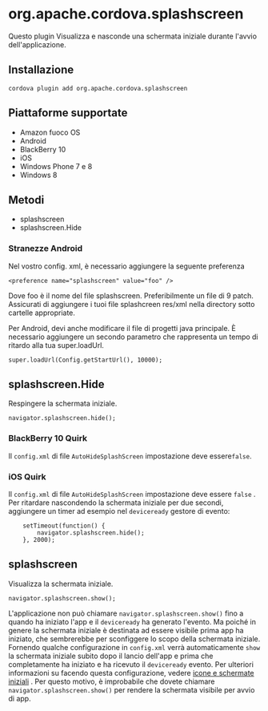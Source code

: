 <!---
    Licensed to the Apache Software Foundation (ASF) under one
    or more contributor license agreements.  See the NOTICE file
    distributed with this work for additional information
    regarding copyright ownership.  The ASF licenses this file
    to you under the Apache License, Version 2.0 (the
    "License"); you may not use this file except in compliance
    with the License.  You may obtain a copy of the License at

      http://www.apache.org/licenses/LICENSE-2.0

    Unless required by applicable law or agreed to in writing,
    software distributed under the License is distributed on an
    "AS IS" BASIS, WITHOUT WARRANTIES OR CONDITIONS OF ANY
    KIND, either express or implied.  See the License for the
    specific language governing permissions and limitations
    under the License.
-->

# org.apache.cordova.splashscreen

Questo plugin Visualizza e nasconde una schermata iniziale durante l'avvio dell'applicazione.

## Installazione

    cordova plugin add org.apache.cordova.splashscreen
    

## Piattaforme supportate

*   Amazon fuoco OS
*   Android
*   BlackBerry 10
*   iOS
*   Windows Phone 7 e 8
*   Windows 8

## Metodi

*   splashscreen
*   splashscreen.Hide

### Stranezze Android

Nel vostro config. xml, è necessario aggiungere la seguente preferenza

`<preference name="splashscreen" value="foo" />`

Dove foo è il nome del file splashscreen. Preferibilmente un file di 9 patch. Assicurati di aggiungere i tuoi file splashcreen res/xml nella directory sotto cartelle appropriate.

Per Android, devi anche modificare il file di progetti java principale. È necessario aggiungere un secondo parametro che rappresenta un tempo di ritardo alla tua super.loadUrl.

`super.loadUrl(Config.getStartUrl(), 10000);`

## splashscreen.Hide

Respingere la schermata iniziale.

    navigator.splashscreen.hide();
    

### BlackBerry 10 Quirk

Il `config.xml` di file `AutoHideSplashScreen` impostazione deve essere`false`.

### iOS Quirk

Il `config.xml` di file `AutoHideSplashScreen` impostazione deve essere `false` . Per ritardare nascondendo la schermata iniziale per due secondi, aggiungere un timer ad esempio nel `deviceready` gestore di evento:

        setTimeout(function() {
            navigator.splashscreen.hide();
        }, 2000);
    

## splashscreen

Visualizza la schermata iniziale.

    navigator.splashscreen.show();
    

L'applicazione non può chiamare `navigator.splashscreen.show()` fino a quando ha iniziato l'app e il `deviceready` ha generato l'evento. Ma poiché in genere la schermata iniziale è destinata ad essere visibile prima app ha iniziato, che sembrerebbe per sconfiggere lo scopo della schermata iniziale. Fornendo qualche configurazione in `config.xml` verrà automaticamente `show` la schermata iniziale subito dopo il lancio dell'app e prima che completamente ha iniziato e ha ricevuto il `deviceready` evento. Per ulteriori informazioni su facendo questa configurazione, vedere [icone e schermate iniziali][1] . Per questo motivo, è improbabile che dovete chiamare `navigator.splashscreen.show()` per rendere la schermata visibile per avvio di app.

 [1]: http://cordova.apache.org/docs/en/edge/config_ref_images.md.html